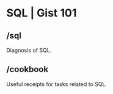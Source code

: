 SQL | Gist 101
==============

/sql
----
Diagnosis of SQL.

/cookbook
---------
Useful receipts for tasks related to SQL.
